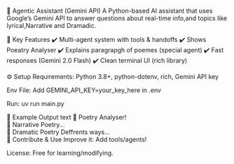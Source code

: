 🌿 Agentic Assistant (Gemini API)
A Python-based AI assistant that uses Google’s Gemini API to answer questions about real-time info,and topics like lyrical,Narrative and Dramadic.

🚀 Key Features
✔️ Multi-agent system with tools & handoffs
✔️ Shows Poeatry Analyser 
✔️ Explains paragrapgh of poemes (special agent)
✔️ Fast responses (Gemini 2.0 Flash)
✔️ Clean terminal UI (rich library)

⚙️ Setup
Requirements: Python 3.8+, python-dotenv, rich, Gemini API key

Env File: Add GEMINI_API_KEY=your_key_here in .env

Run: uv run main.py

📜 Example Output
text
📍  Poetry Analyser!  
📰 Narrative Poetry...  
🌱 Dramatic Poetry Deffrents ways...  
🤝 Contribute & Use
Improve it: Add tools/agents!

License: Free for learning/modifying.





